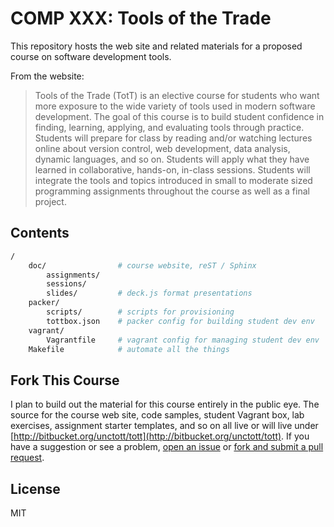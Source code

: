 # COMP XXX: Tools of the Trade

This repository hosts the web site and related materials for a proposed course on software development tools.

From the website:

> Tools of the Trade (TotT) is an elective course for students who want more exposure to the wide variety of tools used in modern software development. The goal of this course is to build student confidence in finding, learning, applying, and evaluating tools through practice. Students will prepare for class by reading and/or watching lectures online about version control, web development, data analysis, dynamic languages, and so on. Students will apply what they have learned in collaborative, hands-on, in-class sessions. Students will integrate the tools and topics introduced in small to moderate sized programming assignments throughout the course as well as a final project.

## Contents

```bash
/
    doc/                # course website, reST / Sphinx
        assignments/
        sessions/
        slides/         # deck.js format presentations
    packer/
        scripts/        # scripts for provisioning
        tottbox.json    # packer config for building student dev env
    vagrant/
        Vagrantfile     # vagrant config for managing student dev env
    Makefile            # automate all the things
```

## Fork This Course

I plan to build out the material for this course entirely in the public eye. The source for the course web site, code samples, student Vagrant box, lab exercises, assignment starter templates, and so on all live or will live under [http://bitbucket.org/unctott/tott](http://bitbucket.org/unctott/tott). If you have a suggestion or see a problem, [open an issue](https://bitbucket.org/unctott/tott/issues) or [fork and submit a pull request](https://bitbucket.org/unctott/tott/fork).

## License

MIT